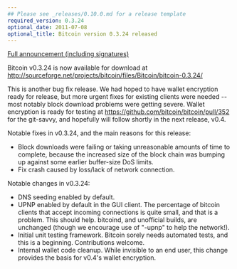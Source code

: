 ```yaml
---
## Please see _releases/0.10.0.md for a release template
required_version: 0.3.24
optional_date: 2011-07-08
optional_title: Bitcoin version 0.3.24 released
---
```

[Full announcement (including signatures)](http://sourceforge.net/mailarchive/message.php?msg_id=27771039)

Bitcoin v0.3.24 is now available for download at
<http://sourceforge.net/projects/bitcoin/files/Bitcoin/bitcoin-0.3.24/>

This is another bug fix release.  We had hoped to have wallet encryption ready for release, but more urgent fixes for existing clients were needed -- most notably block download problems were getting severe.  Wallet encryption is ready for testing at <https://github.com/bitcoin/bitcoin/pull/352> for the git-savvy, and hopefully will follow shortly in the next release, v0.4.

Notable fixes in v0.3.24, and the main reasons for this release:

* Block downloads were failing or taking unreasonable amounts of time to complete, because the increased size of the block chain was bumping up against some earlier buffer-size DoS limits.  
* Fix crash caused by loss/lack of network connection.  

Notable changes in v0.3.24:

* DNS seeding enabled by default.  
* UPNP enabled by default in the GUI client.  The percentage of bitcoin clients that accept incoming connections is quite small, and that is a problem.  This should help.  bitcoind, and unofficial builds, are unchanged (though we encourage use of "-upnp" to help the network!).  
* Initial unit testing framework.  Bitcoin sorely needs automated tests, and this is a beginning.  Contributions welcome.  
* Internal wallet code cleanup.  While invisible to an end user, this change provides the basis for v0.4's wallet encryption.  
